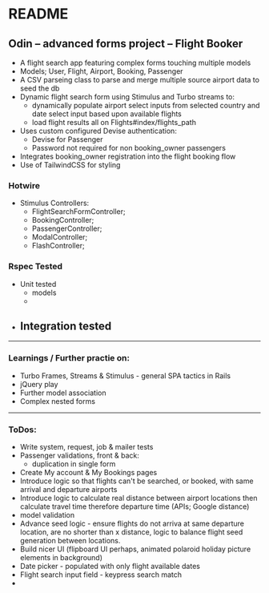 # README

## Odin – advanced forms project – Flight Booker

- A flight search app featuring complex forms touching multiple models
- Models; User, Flight, Airport, Booking, Passenger
- A CSV parseing class to parse and merge multiple source airport data to seed the db
- Dynamic flight search form using Stimulus and Turbo streams to:
  - dynamically populate airport select inputs from selected country and date select input based upon available flights
  - load flight results all on Flights#index/flights_path
- Uses custom configured Devise authentication:
  - Devise for Passenger
  - Password not required for non booking_owner passengers
- Integrates booking_owner registration into the flight booking flow
- Use of TailwindCSS for styling
### Hotwire
- Stimulus Controllers:
  - FlightSearchFormController;
  - BookingController;
  - PassengerController;
  - ModalController;
  - FlashController;

### Rspec Tested
- Unit tested
  - models
  - 
- Integration tested
  - 

---

### Learnings / Further practie on:

- Turbo Frames, Streams & Stimulus - general SPA tactics in Rails
- jQuery play
- Further model association
- Complex nested forms

---

### ToDos:

- Write system, request, job & mailer tests
- Passenger validations, front & back:
  - duplication in single form
- Create My account & My Bookings pages
- Introduce logic so that flights can't be searched, or booked, with same arrival and departure airports
- Introduce logic to calculate real distance between airport locations then calculate travel time therefore departure time (APIs; Google distance)
- model validation
- Advance seed logic - ensure flights do not arriva at same departure location, are no shorter than x distance, logic to balance flight seed generation between locations.
- Build nicer UI (flipboard UI perhaps, animated polaroid holiday picture elements in background)
- Date picker - populated with only flight available dates
- Flight search input field - keypress search match
- 
